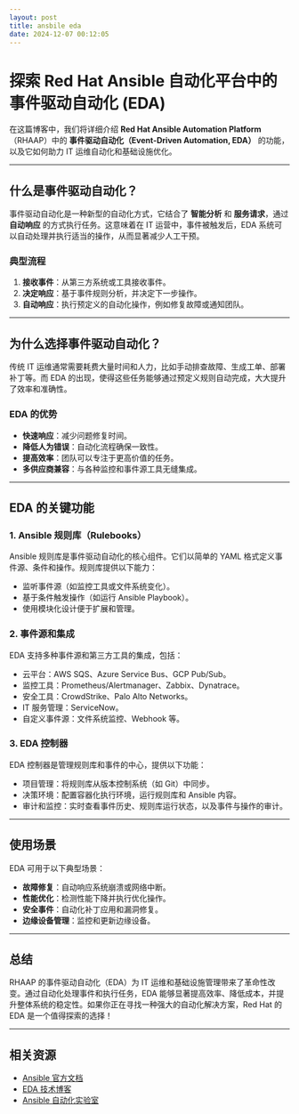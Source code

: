 ```yaml
---
layout: post
title: ansbile eda
date: 2024-12-07 00:12:05
---
```


# 探索 Red Hat Ansible 自动化平台中的事件驱动自动化 (EDA)

在这篇博客中，我们将详细介绍 **Red Hat Ansible Automation Platform**（RHAAP）中的 **事件驱动自动化（Event-Driven Automation, EDA）** 的功能，以及它如何助力 IT 运维自动化和基础设施优化。

---

## 什么是事件驱动自动化？

事件驱动自动化是一种新型的自动化方式，它结合了 **智能分析** 和 **服务请求**，通过 **自动响应** 的方式执行任务。这意味着在 IT 运营中，事件被触发后，EDA 系统可以自动处理并执行适当的操作，从而显著减少人工干预。

### 典型流程
1. **接收事件**：从第三方系统或工具接收事件。
2. **决定响应**：基于事件规则分析，并决定下一步操作。
3. **自动响应**：执行预定义的自动化操作，例如修复故障或通知团队。

---

## 为什么选择事件驱动自动化？

传统 IT 运维通常需要耗费大量时间和人力，比如手动排查故障、生成工单、部署补丁等。而 EDA 的出现，使得这些任务能够通过预定义规则自动完成，大大提升了效率和准确性。

### EDA 的优势
- **快速响应**：减少问题修复时间。
- **降低人为错误**：自动化流程确保一致性。
- **提高效率**：团队可以专注于更高价值的任务。
- **多供应商兼容**：与各种监控和事件源工具无缝集成。

---

## EDA 的关键功能

### 1. **Ansible 规则库（Rulebooks）**
Ansible 规则库是事件驱动自动化的核心组件。它们以简单的 YAML 格式定义事件源、条件和操作。规则库提供以下能力：
- 监听事件源（如监控工具或文件系统变化）。
- 基于条件触发操作（如运行 Ansible Playbook）。
- 使用模块化设计便于扩展和管理。

### 2. **事件源和集成**
EDA 支持多种事件源和第三方工具的集成，包括：
- 云平台：AWS SQS、Azure Service Bus、GCP Pub/Sub。
- 监控工具：Prometheus/Alertmanager、Zabbix、Dynatrace。
- 安全工具：CrowdStrike、Palo Alto Networks。
- IT 服务管理：ServiceNow。
- 自定义事件源：文件系统监控、Webhook 等。

### 3. **EDA 控制器**
EDA 控制器是管理规则库和事件的中心，提供以下功能：
- 项目管理：将规则库从版本控制系统（如 Git）中同步。
- 决策环境：配置容器化执行环境，运行规则库和 Ansible 内容。
- 审计和监控：实时查看事件历史、规则库运行状态，以及事件与操作的审计。

---

## 使用场景

EDA 可用于以下典型场景：
- **故障修复**：自动响应系统崩溃或网络中断。
- **性能优化**：检测性能下降并执行优化操作。
- **安全事件**：自动化补丁应用和漏洞修复。
- **边缘设备管理**：监控和更新边缘设备。

---

## 总结

RHAAP 的事件驱动自动化（EDA）为 IT 运维和基础设施管理带来了革命性改变。通过自动化处理事件和执行任务，EDA 能够显著提高效率、降低成本，并提升整体系统的稳定性。如果你正在寻找一种强大的自动化解决方案，Red Hat 的 EDA 是一个值得探索的选择！

---

## 相关资源

- [Ansible 官方文档](https://docs.ansible.com/)
- [EDA 技术博客](https://www.ansible.com/blog/topic/event-driven-ansible)
- [Ansible 自动化实验室](https://red.ht/ansible_labs)
